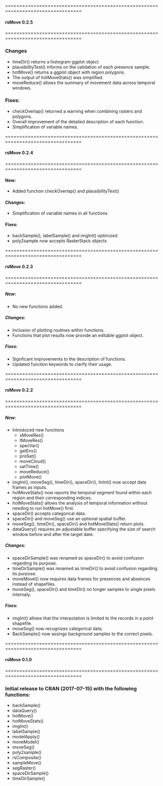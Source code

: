 =================================================================================

#### rsMove 0.2.5

=================================================================================

### Changes
  * timeDir() returns a histogram ggplot object.
  * plausibilityTest() informs on the validation of each presence sample.
  * hotMove() returns a ggplot object with region polygons.
  * The output of hotMoveStats() was simplified.
  * moveReduce() allows the summary of movement data across temporal windows.

### Fixes:
  * checkOverlap() returned a warning when combining rasters and polygons.
  * Overall improvement of the detailed description of each function.
  * Simplification of variable names.

=================================================================================

#### rsMove 0.2.4

=================================================================================

#### New:
  * Added function checkOverlap() and plausibilityTest()
  
#### Changes:
  * Simplification of variable names in all functions

#### Fixes:
  * backSample(), labelSample() and imgInt() optimized
  * poly2sample now accepts RasterStack objects

=================================================================================

#### rsMove 0.2.3

=================================================================================

##### New:
  * No new functions added.
  
##### Changes:
  * Inclusion of plotting routines within functions.
  * Functions that plot results now provide an editable ggplot object.
  
##### Fixes:
  * Signficant improvements to the description of functions.
  * Updated function keywords to clarify their usage.

=================================================================================

#### rsMove 0.2.2

=================================================================================

##### New:
  * Introduced new functions
    * sMoveRes()
    * tMoveRes()
    * specVar()
    * getEnv()
    * proSat()
    * moveCloud()
    * satTime()
    * moveReduce()
    * plotMove()
 * imgInt(), moveSeg(), timeDir(), spaceDir(), linInt() now accept data frames as inputs.
 * hotMoveStats() now reports the temporal segment found within each region and their corresponding indices.
 * hotMoveStats() allows the analysis of temporal information without needing to run hotMove() first.
 * spaceDir() accepts categorical data.
 * spaceDir() and moveSeg() use an optional spatial buffer.
 * moveSeg(), timeDir(), spaceDir() and hotMoveStats() return plots.
 * dataQuery() requires an adjustable buffer specifying the size of search window before and after the target date.

##### Changes:
  * spaceDirSample() was renamed as spaceDir() to avoid confusion regarding its purpose.
  * timeDirSample() was renamed as timeDir() to avoid confusion regarding its purpose.
  * moveMovel() now requires data frames for presences and absences instead of shapefiles.
  * moveSeg(), spaceDir() and timeDir() no longer samples to single pixels internaly.
 
##### Fixes:
 * imgInt() allows that the interpolation is limited to the records in a point shapefile.
 * moseSeg() now recognizes categorical data.
 * BackSample() now assings background samples to the correct pixels.

=================================================================================

#### rsMove 0.1.0

=================================================================================

### Initial release to CRAN (2017-07-15) with the following functions:
  * backSample()
  * dataQuery()
  * hotMove()
  * hotMoveStats()
  * imgInt()
  * labelSample()
  * modelApply()
  * moveModel()
  * moveSeg()
  * poly2sample()
  * rsComposite()
  * sampleMove()
  * segRaster()
  * spaceDirSample()
  * timeDirSample()
